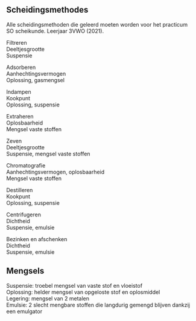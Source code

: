## Scheidingsmethodes

Alle scheidingsmethoden die geleerd moeten worden voor het practicum SO scheikunde. Leerjaar 3VWO (2021).

Filtreren  
Deeltjesgrootte  
Suspensie  

Adsorberen  
Aanhechtingsvermogen  
Oplossing, gasmengsel  

Indampen  
Kookpunt  
Oplossing, suspensie  

Extraheren  
Oplosbaarheid  
Mengsel vaste stoffen  

Zeven  
Deeltjesgrootte  
Suspensie, mengsel vaste stoffen  

Chromatografie  
Aanhechtingsvermogen, oplosbaarheid  
Mengsel vaste stoffen  

Destilleren  
Kookpunt  
Oplossing, suspensie  

Centrifugeren  
Dichtheid  
Suspensie, emulsie  

Bezinken en afschenken  
Dichtheid  
Suspensie, emulsie  

## Mengsels

Suspensie: troebel mengsel van vaste stof en vloeistof  
Oplossing: helder mengsel van opgeloste stof en oplosmiddel  
Legering: mengsel van 2 metalen  
Emulsie: 2 slecht mengbare stoffen die langdurig gemengd blijven dankzij een emulgator